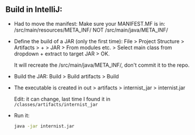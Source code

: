 
Build in IntelliJ:
------------------

* Had to move the manifest:
  Make sure your MANIFEST.MF is in:
      /src/main/resources/META_INF/
  NOT
      /src/main/java/META_INF/

* Define the build of a JAR (only the first time):
  File > Project Structure > Artifacts > + > JAR > From modules etc. > 
  Select main class from dropdown + extract to target JAR > OK.
  
  It will recreate the /src/main/java/META_INF/, don't commit it to the repo.

* Build the JAR:
  Build > Build artifacts > Build

* The executable is created in 
    out > artifacts > internist_jar > internist.jar
    
  Edit: it can change, last time I found it in `/classes/artifacts/internist_jar`

* Run it: 

    ```bash
    java -jar internist.jar
    ```




